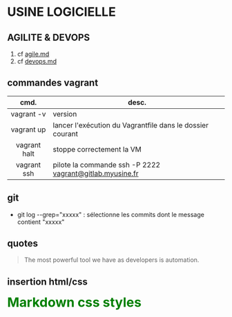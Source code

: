 # USINE LOGICIELLE

## AGILITE & DEVOPS

1. cf [agile.md](./parts/agile.md)
2. cf [devops.md](./parts/devops.md)

## commandes vagrant


|cmd.                 |desc.                                          
|:---------------------:|------------------------------------------------
|vagrant -v           |version
|vagrant up           |lancer l'exécution du Vagrantfile dans le dossier courant
| vagrant halt        |stoppe correctement la VM
|vagrant ssh          |pilote la commande ssh -P 2222 vagrant@gitlab.myusine.fr

## git

- git log --grep="xxxxx" : sélectionne les commits dont le message contient "xxxxx"

## quotes

> The most powerful tool we have as developers is automation.
## insertion html/css

<style>
.green {
    color: green;
    font-weight:700;
    font-size: 30px;
}
</style>

<div class="green">
    Markdown css styles
</div>

